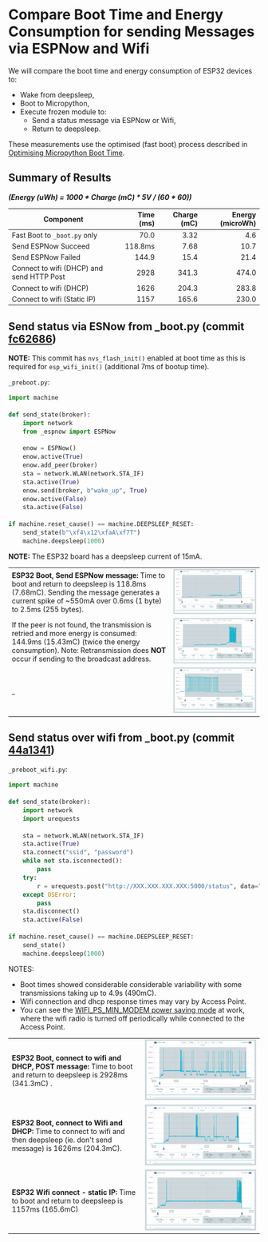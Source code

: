# Compare Boot Time and Energy Consumption for sending Messages via ESPNow and Wifi

We will compare the boot time and energy consumption of ESP32 devices to:

- Wake from deepsleep,
- Boot to Micropython,
- Execute frozen module to:
  - Send a status message via ESPNow or Wifi,
  - Return to deepsleep.

These measurements use the optimised (fast boot) process described in [Optimising
Micropython Boot Time](./OptimisingMicropythonBootTime.md).

## Summary of Results

**_(Energy (uWh) = 1000 * Charge (mC) * 5V / (60 * 60))_**

| Component | Time (ms) | Charge (mC) | Energy (microWh) |
|---|---:|---:|---:|
| Fast Boot to `_boot.py` only | 70.0 |  3.32 | 4.6 |
| Send ESPNow Succeed | 118.8ms | 7.68 | 10.7 |
| Send ESPNow Failed | 144.9 | 15.4 | 21.4 |
| Connect to wifi (DHCP) and send HTTP Post | 2928 | 341.3 | 474.0 |
| Connect to wifi (DHCP) | 1626 | 204.3 | 283.8 |
| Connect to wifi (Static IP) | 1157 | 165.6 | 230.0 |

## Send status via ESNow from _boot.py (commit [fc62686](https://github.com/micropython/micropython/commit/fc62686524245f9f1b492eb0c978e00375e44d90))

**NOTE:** This commit has `nvs_flash_init()` enabled at boot time as this is
required for `esp_wifi_init()` (additional 7ms of bootup time).

`_preboot.py`:
```python
import machine

def send_state(broker):
    import network
    from _espnow import ESPNow

    enow = ESPNow()
    enow.active(True)
    enow.add_peer(broker)
    sta = network.WLAN(network.STA_IF)
    sta.active(True)
    enow.send(broker, b"wake_up", True)
    enow.active(False)
    sta.active(False)

if machine.reset_cause() == machine.DEEPSLEEP_RESET:
    send_state(b"\xf4\x12\xfaA\xf7T")
    machine.deepsleep(1000)
```

**NOTE:** The ESP32 board has a deepsleep current of 15mA.

|   |   |
|---|---|
**ESP32 Boot, Send ESPNow message:** Time to boot and return to deepsleep is 118.8ms (7.68mC). Sending the message generates a current spike of ~550mA over 0.6ms (1 byte) to 2.5ms (255 bytes). | ![_](./images/ppk-2-fast-boot_preboot-espnow-esp32.png)
If the peer is not found, the transmission is retried and more energy is consumed: 144.9ms (15.43mC) (twice the energy consumption). Note: Retransmission does **NOT** occur if sending to the broadcast address. |![_](./images/ppk-2-fast-boot_preboot-espnow-esp32-not-received.png)
_| ![_](./images/ppk-2-fast-boot_preboot-espnow-esp32-not-received-closeup.png)

## Send status over wifi from _boot.py (commit [44a1341](https://github.com/glenn20/micropython/commit/44a1341147513e7fbe0ccd9c2025869c09d27845))

`_preboot_wifi.py`:

```python
import machine

def send_state(broker):
    import network
    import urequests

    sta = network.WLAN(network.STA_IF)
    sta.active(True)
    sta.connect("ssid", "password")
    while not sta.isconnected():
        pass
    try:
        r = urequests.post("http://XXX.XXX.XXX.XXX:5000/status", data="hello")
    except OSError:
        pass
    sta.disconnect()
    sta.active(False)

if machine.reset_cause() == machine.DEEPSLEEP_RESET:
    send_state()
    machine.deepsleep(1000)
```

NOTES:

- Boot times showed considerable considerable variability with some
  transmissions taking up to 4.9s (490mC).
- Wifi connection and dhcp response times may vary by Access Point.
- You can see the [WIFI_PS_MIN_MODEM power saving mode](https://docs.espressif.com/projects/esp-idf/en/latest/esp32/api-reference/network/esp_wifi.html#_CPPv4N14wifi_ps_type_t17WIFI_PS_MIN_MODEME) at work, where the wifi radio
  is turned off periodically while connected to the Access Point.

|   |   |
|---|---|
**ESP32 Boot, connect to wifi and DHCP, POST message:** Time to boot and return to deepsleep is 2928ms (341.3mC) . | ![_](./images/ppk-2-fast-boot_preboot-wifi-esp32.png)
**ESP32 Boot, connect to Wifi and DHCP:** Time to connect to wifi and then deepsleep (ie. don't send message) is 1626ms (204.3mC). | ![_](./images/ppk-2-fast-boot_preboot-wifi-esp32-connect-only.png)
**ESP32 Wifi connect - static IP:** Time to boot and return to deepsleep is 1157ms (165.6mC) | ![_](./images/ppk-2-fast-boot_preboot-wifi-esp32-connect-only-static-ip.png)
